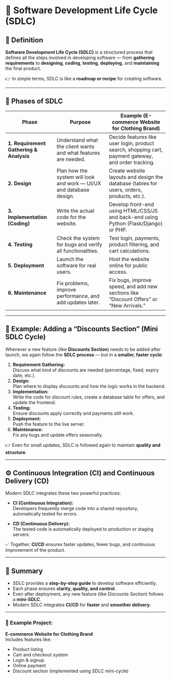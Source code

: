 # 🧠 Software Development Life Cycle (SDLC)

## 🔹 Definition
**Software Development Life Cycle (SDLC)** is a structured process that defines all the steps involved in developing software — from **gathering requirements** to **designing**, **coding**, **testing**, **deploying**, and **maintaining** the final product.  

👉 In simple terms, SDLC is like a **roadmap or recipe** for creating software.

---

## 🧩 Phases of SDLC

| **Phase** | **Purpose** | **Example (E-commerce Website for Clothing Brand)** |
|------------|--------------|------------------------------------------------------|
| **1. Requirement Gathering & Analysis** | Understand what the client wants and what features are needed. | Decide features like user login, product search, shopping cart, payment gateway, and order tracking. |
| **2. Design** | Plan how the system will look and work — UI/UX and database design. | Create website layouts and design the database (tables for users, orders, products, etc.). |
| **3. Implementation (Coding)** | Write the actual code for the website. | Develop front-end using HTML/CSS/JS and back-end using Python (Flask/Django) or PHP. |
| **4. Testing** | Check the system for bugs and verify all functionalities. | Test login, payments, product filtering, and cart calculations. |
| **5. Deployment** | Launch the software for real users. | Host the website online for public access. |
| **6. Maintenance** | Fix problems, improve performance, and add updates later. | Fix bugs, improve speed, and add new sections like “Discount Offers” or “New Arrivals.” |

---

## 🔁 Example: Adding a “Discounts Section” (Mini SDLC Cycle)

Whenever a new feature (like **Discounts Section**) needs to be added after launch, we again follow the **SDLC process** — but in a **smaller, faster cycle**:

1. **Requirement Gathering:**  
   Discuss what kind of discounts are needed (percentage, fixed, expiry date, etc.).  
2. **Design:**  
   Plan where to display discounts and how the logic works in the backend.  
3. **Implementation:**  
   Write the code for discount rules, create a database table for offers, and update the frontend.  
4. **Testing:**  
   Ensure discounts apply correctly and payments still work.  
5. **Deployment:**  
   Push the feature to the live server.  
6. **Maintenance:**  
   Fix any bugs and update offers seasonally.  

👉 Even for small updates, SDLC is followed again to maintain **quality and structure**.

---

## ⚙️ Continuous Integration (CI) and Continuous Delivery (CD)

Modern SDLC integrates these two powerful practices:

- **CI (Continuous Integration):**  
  Developers frequently merge code into a shared repository, automatically tested for errors.

- **CD (Continuous Delivery):**  
  The tested code is automatically deployed to production or staging servers.

✅ Together, **CI/CD** ensures faster updates, fewer bugs, and continuous improvement of the product.

---

## 🚀 Summary

- SDLC provides a **step-by-step guide** to develop software efficiently.  
- Each phase ensures **clarity, quality, and control**.  
- Even after deployment, any new feature (like *Discounts Section*) follows a **mini-SDLC**.  
- Modern SDLC integrates **CI/CD** for **faster** and **smoother delivery**.

---

### 🧵 Example Project:
**E-commerce Website for Clothing Brand**  
Includes features like:
- Product listing  
- Cart and checkout system  
- Login & signup  
- Online payment  
- Discount section (implemented using SDLC mini-cycle)
